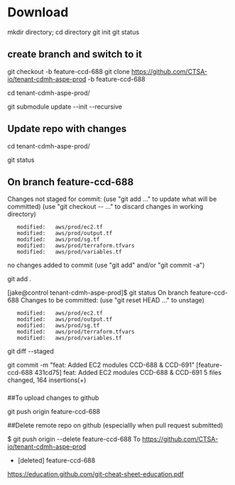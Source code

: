 Download
========
mkdir directory; cd directory
git init
git status

## create branch and switch to it
git checkout -b feature-ccd-688
git clone https://github.com/CTSA-io/tenant-cdmh-aspe-prod -b feature-ccd-688

cd  tenant-cdmh-aspe-prod/

git submodule update --init --recursive


Update repo with changes
------------------------

cd tenant-cdmh-aspe-prod/

git status

## On branch feature-ccd-688
 Changes not staged for commit:
   (use "git add <file>..." to update what will be committed)
   (use "git checkout -- <file>..." to discard changes in working directory)

       modified:   aws/prod/ec2.tf
       modified:   aws/prod/output.tf
       modified:   aws/prod/sg.tf
       modified:   aws/prod/terraform.tfvars
       modified:   aws/prod/variables.tf

no changes added to commit (use "git add" and/or "git commit -a")

git add .

[jake@control tenant-cdmh-aspe-prod]$ git status
 On branch feature-ccd-688
 Changes to be committed:
   (use "git reset HEAD <file>..." to unstage)

       modified:   aws/prod/ec2.tf
       modified:   aws/prod/output.tf
       modified:   aws/prod/sg.tf
       modified:   aws/prod/terraform.tfvars
       modified:   aws/prod/variables.tf


git diff --staged

git commit -m "feat: Added EC2 modules CCD-688 & CCD-691"
[feature-ccd-688 431cd75] feat: Added EC2 modules CCD-688 & CCD-691
 5 files changed, 164 insertions(+)

###
##To upload changes to github

git push origin feature-ccd-688


##Delete remote repo on github (especiallly when pull request submitted)

$ git push origin --delete feature-ccd-688
To https://github.com/CTSA-io/tenant-cdmh-aspe-prod
 - [deleted]         feature-ccd-688



https://education.github.com/git-cheat-sheet-education.pdf
